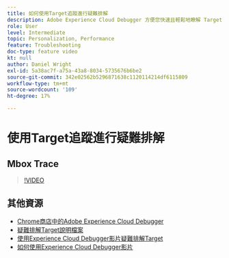 ```yaml
---
title: 如何使用Target追蹤進行疑難排解
description: Adobe Experience Cloud Debugger 方便您快速且輕鬆地瞭解 Target 實作。了解如何驗證至Experience Cloud，並使用功能強大的Target追蹤工具來檢查您的活動、對象資格以及訪客設定檔。
role: User
level: Intermediate
topic: Personalization, Performance
feature: Troubleshooting
doc-type: feature video
kt: null
author: Daniel Wright
exl-id: 5a38ac7f-a75a-43a8-8034-5735676b6be2
source-git-commit: 342e02562b5296871638c1120114214df6115809
workflow-type: tm+mt
source-wordcount: '109'
ht-degree: 17%

---
```


# 使用Target追蹤進行疑難排解

## Mbox Trace

>[!VIDEO](https://video.tv.adobe.com/v/23113/?quality=12)

## 其他資源

* [Chrome商店中的Adobe Experience Cloud Debugger](https://chrome.google.com/webstore/detail/adobe-experience-cloud-de/ocdmogmohccmeicdhlhhgepeaijenapj)
* [疑難排解Target說明檔案](https://experienceleague.adobe.com/docs/target/using/troubleshoot/troubleshooting-target.html?lang=en)
* [使用Experience Cloud Debugger影片疑難排解Target](troubleshoot-with-the-experience-cloud-debugger.md)
* [如何使用Experience Cloud Debugger影片](https://experienceleague.adobe.com/docs/debugger-learn/tutorials/experience-cloud-debugger/use-the-experience-cloud-debugger.html?lang=en)
